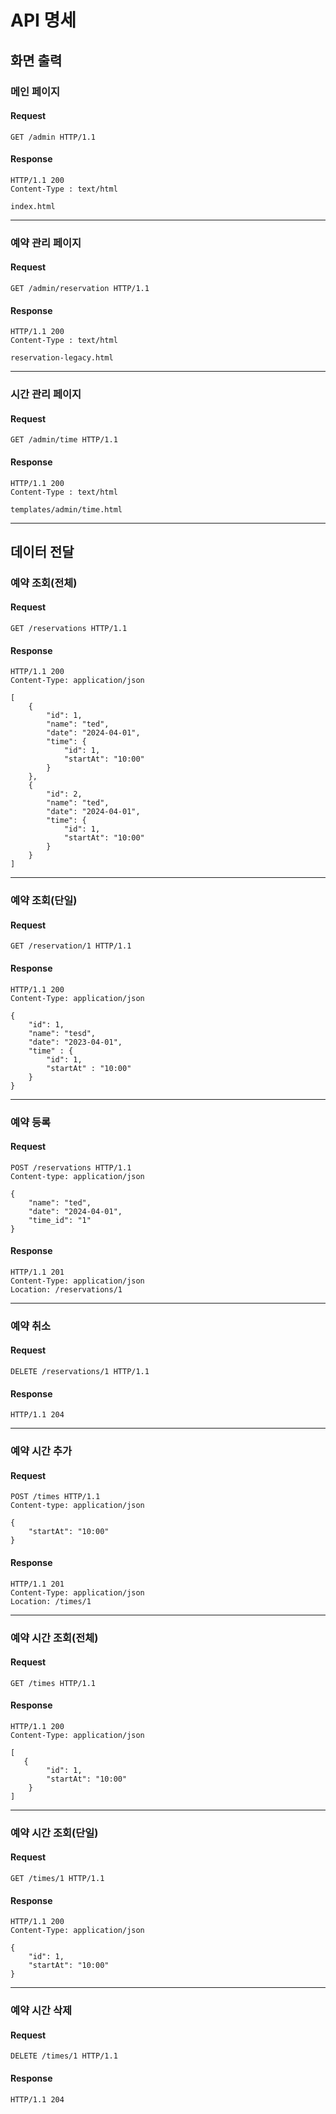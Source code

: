 # API 명세

## 화면 출력

### 메인 페이지

#### Request

```http
GET /admin HTTP/1.1
```

#### Response

```http
HTTP/1.1 200
Content-Type : text/html

index.html
```
---

### 예약 관리 페이지

#### Request

```http
GET /admin/reservation HTTP/1.1
```

#### Response

```http
HTTP/1.1 200
Content-Type : text/html

reservation-legacy.html
```

---

### 시간 관리 페이지

#### Request

```http
GET /admin/time HTTP/1.1
```

#### Response

```http
HTTP/1.1 200
Content-Type : text/html

templates/admin/time.html
```

---

## 데이터 전달

### 예약 조회(전체)

#### Request

```http
GET /reservations HTTP/1.1
```

#### Response

```http
HTTP/1.1 200
Content-Type: application/json

[
    {
        "id": 1,
        "name": "ted",
        "date": "2024-04-01",
        "time": {
            "id": 1,
            "startAt": "10:00"
        }
    },
    {
        "id": 2,
        "name": "ted",
        "date": "2024-04-01",
        "time": {
            "id": 1,
            "startAt": "10:00"
        }
    }
]
```

---

### 예약 조회(단일)

#### Request

```http
GET /reservation/1 HTTP/1.1
```

#### Response

```http
HTTP/1.1 200
Content-Type: application/json

{
    "id": 1,
    "name": "tesd",
    "date": "2023-04-01",
    "time" : {
        "id": 1,
        "startAt" : "10:00"
    }
}
```

---

### 예약 등록

#### Request

```http
POST /reservations HTTP/1.1
Content-type: application/json

{
    "name": "ted",
    "date": "2024-04-01",
    "time_id": "1"
}
```

#### Response

```http
HTTP/1.1 201
Content-Type: application/json
Location: /reservations/1
```

---

### 예약 취소

#### Request

```http
DELETE /reservations/1 HTTP/1.1
```

#### Response

```http
HTTP/1.1 204
```

---

### 예약 시간 추가

#### Request

```http
POST /times HTTP/1.1
Content-type: application/json

{
    "startAt": "10:00"
}
```

#### Response

```http
HTTP/1.1 201
Content-Type: application/json
Location: /times/1
```

---

### 예약 시간 조회(전체)

#### Request

```http
GET /times HTTP/1.1
```

#### Response

```http
HTTP/1.1 200 
Content-Type: application/json

[
   {
        "id": 1,
        "startAt": "10:00"
    }
]
```

---

### 예약 시간 조회(단일)

#### Request

```http
GET /times/1 HTTP/1.1
```

#### Response

```http
HTTP/1.1 200
Content-Type: application/json

{
    "id": 1,
    "startAt": "10:00"
}
```
---

### 예약 시간 삭제

#### Request

```http
DELETE /times/1 HTTP/1.1
```

#### Response

```http
HTTP/1.1 204
```


